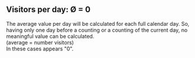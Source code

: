 ## Visitors per day: Ø = 0

The average value per day will be calculated for each full calendar day.
So, having only one day before a counting or a counting of the current day,
no meaningful value can be calculated.<br>
(average = number visitors)<br>
In these cases appears "0".
